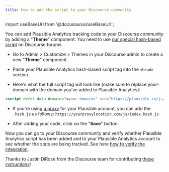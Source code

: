 ```yaml
---
title: How to add the script to your Discourse community
---
```


import useBaseUrl from '@docusaurus/useBaseUrl';

You can add Plausible Analytics tracking code to your Discourse community by adding a "**Theme**" component. You need to use [our special hash-based script](hash-based-routing.md) on Discourse forums.

* Go to Admin > Customize > Themes in your Discourse admin to create a new "**Theme**" component.

* Paste your Plausible Analytics hash-based script tag into the `<head>` section.

* Here's what the full script tag will look like (make sure to replace your-domain with the domain you've added to Plausible Analytics):

```html
<script defer data-domain="<your-domain>" src="https://plausible.io/js/plausible.hash.js"></script>
```

* If you're using [a proxy](/proxy/introduction.md) for your Plausible account, you can add the `.hash.js` as follows: `https://yourproxylocation.com/js/index.hash.js`

* After adding your code, click on the "**Save**" button.

Now you can go to your Discourse community and verify whether Plausible Analytics script has been added and to your Plausible Analytics account to see whether the stats are being tracked. See here [how to verify the integration](troubleshoot-integration.md).

Thanks to Justin DiRose from the Discourse team for contributing [these instructions](https://meta.discourse.org/t/add-plausible-analytics-tracking-to-discourse/173310)!
